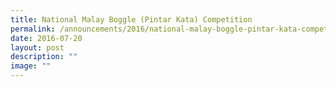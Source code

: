 ```yaml
---
title: National Malay Boggle (Pintar Kata) Competition
permalink: /announcements/2016/national-malay-boggle-pintar-kata-competition/
date: 2016-07-20
layout: post
description: ""
image: ""
---
```

